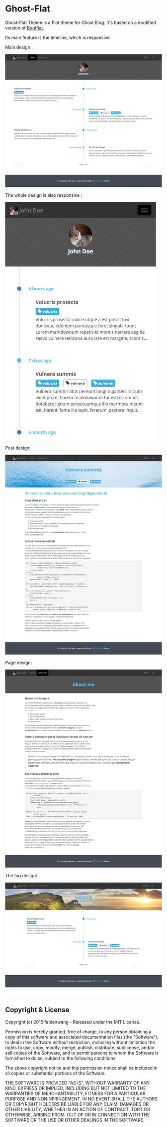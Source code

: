 # Ghost-Flat

Ghost-Flat Theme is a Flat theme for Ghost Blog.
It's based on a modified version of [Bootflat](http://bootflat.github.io/).

Its main feature is the timeline, which is responsive.

Main design :

![Main design](ghost-flat-main.jpg)

The whole design is also responsive :

![Main responsive design](ghost-flat-main-responsive.jpg)

Post design:

![Post design](ghost-flat-post.jpg)

Page design:

![Page design](ghost-flat-page.jpg)

The tag design:

![Tag page](ghost-flat-tag.jpg)

## Copyright & License

Copyright (c) 2015 fabienwang - Released under the MIT License.

Permission is hereby granted, free of charge, to any person obtaining a copy of this software and associated documentation files (the "Software"), to deal in the Software without restriction, including without limitation the rights to use, copy, modify, merge, publish, distribute, sublicense, and/or sell copies of the Software, and to permit persons to whom the Software is furnished to do so, subject to the following conditions:

The above copyright notice and this permission notice shall be included in all copies or substantial portions of the Software.

THE SOFTWARE IS PROVIDED "AS IS", WITHOUT WARRANTY OF ANY KIND, EXPRESS OR IMPLIED, INCLUDING BUT NOT LIMITED TO THE WARRANTIES OF MERCHANTABILITY, FITNESS FOR A PARTICULAR PURPOSE AND
NONINFRINGEMENT. IN NO EVENT SHALL THE AUTHORS OR COPYRIGHT HOLDERS BE LIABLE FOR ANY CLAIM, DAMAGES OR OTHER LIABILITY, WHETHER IN AN ACTION OF CONTRACT, TORT OR OTHERWISE, ARISING FROM, OUT OF OR IN CONNECTION WITH THE SOFTWARE OR THE USE OR OTHER DEALINGS IN THE SOFTWARE.
